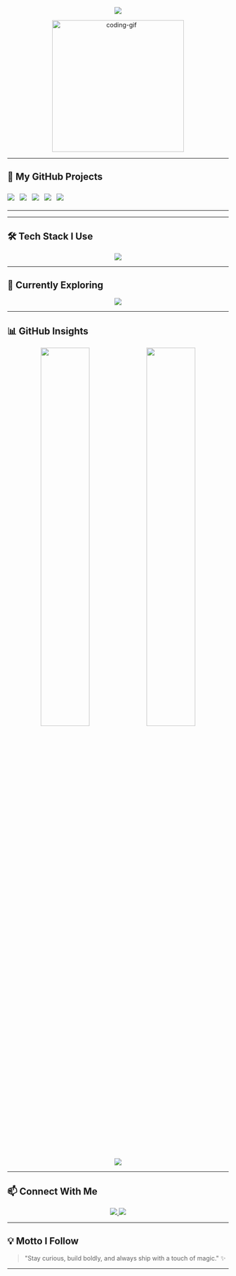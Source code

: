 <!-- Profile Header -->
<p align="center">
  <img src="https://readme-typing-svg.herokuapp.com?font=JetBrains+Mono&weight=600&size=22&duration=3000&color=02F6FF&center=true&vCenter=true&width=500&lines=Hey+%F0%9F%91%8B+I'm+Subharthy+Kuiry;A+Creative+Full-Stack+Developer;React+%7C+MongoDB+%7C+Python+%7C+Streamlit;Building+Beautiful+and+Useful+Experiences" />
</p>

<!-- Profile GIF -->
<p align="center">
  <img src="https://media.giphy.com/media/qgQUggAC3Pfv687qPC/giphy.gif" width="300" alt="coding-gif"/>
</p>

---


## 🚀 My GitHub Projects

<div style="display: flex; overflow-x: auto; gap: 12px; padding: 8px 0;">
<a href="https://portfolio-git-main-subharthys-projects.vercel.app/" target="_blank">
    <img src="https://img.shields.io/badge/Forever.com%20E-Commerce-FF69B4?style=for-the-badge&logo=vercel&logoColor=white" />
  </a>
  
  <a href="https://ecommerce-1-client.vercel.app/" target="_blank">
    <img src="https://img.shields.io/badge/Forever.com%20E-Commerce-FF69B4?style=for-the-badge&logo=vercel&logoColor=white" />
  </a>

  <a href="https://quick-ai-frontend-xi.vercel.app/" target="_blank">
    <img src="https://img.shields.io/badge/Project%202-1E90FF?style=for-the-badge&logo=github&logoColor=white" />
  </a>

  <a href="https://imagify-gk6d.vercel.app/" target="_blank">
    <img src="https://img.shields.io/badge/Project%203-32CD32?style=for-the-badge&logo=github&logoColor=white" />
  </a>

  <a href="https://github.com/S8kuiry/Quickblog" target="_blank">
    <img src="https://img.shields.io/badge/Project%204-FFA500?style=for-the-badge&logo=github&logoColor=white" />
  </a>

</div>

---


---

## 🛠️ Tech Stack I Use

<p align="center">
  <img src="https://skillicons.dev/icons?i=html,css,tailwind,js,react,nodejs,express,mongodb,python,streamlit,framer,vscode,github&theme=light" />
</p>

---

## 🌱 Currently Exploring

<p align="center">
  <img src="https://skillicons.dev/icons?i=nextjs,vercel,docker&theme=dark" />
</p>

---

## 📊 GitHub Insights

<p align="center">
  <img src="https://github-readme-stats.vercel.app/api?username=S8kuiry&show_icons=true&theme=midnight-purple&hide_border=true&border_radius=12" width="47%" />
  <img src="https://github-readme-streak-stats.herokuapp.com/?user=S8kuiry&theme=midnight-purple&hide_border=true&border_radius=12" width="47%" />
</p>

<p align="center">
  <img src="https://github-readme-activity-graph.cyclic.app/graph?username=S8kuiry&theme=react-dark&hide_border=true&area=true" />
</p>

---

## 📫 Connect With Me

<p align="center">
  <a href="mailto:subharthykuiry@gmail.com">
    <img src="https://img.shields.io/badge/Gmail-Contact-red?style=for-the-badge&logo=gmail&logoColor=white" />
  </a>
  <a href="https://github.com/S8kuiry">
    <img src="https://img.shields.io/badge/GitHub-@S8kuiry-181717?style=for-the-badge&logo=github" />
  </a>
</p>

---

## 💡 Motto I Follow

> "Stay curious, build boldly, and always ship with a touch of magic." ✨

---
